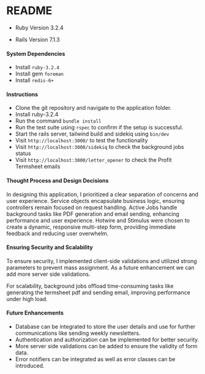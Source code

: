 # README

* Ruby Version 3.2.4

* Rails Version 7.1.3

#### System Dependencies

* Install `ruby-3.2.4`
* Install gem `foreman`
* Install `redis-6+`

#### Instructions

* Clone the git repository and navigate to the application folder.
* Install ruby-3.2.4
* Run the command `bundle install`
* Run the test suite using `rspec` to confirm if the setup is successful.
* Start the rails server, tailwind build and sidekiq using `bin/dev`
* Visit `http://localhost:3000/` to test the functionality
* Visit `http://localhost:3000/sidekiq` to check the background jobs status
* Visit `http://localhost:3000/letter_opener` to check the Profit Termsheet emails

#### Thought Process and Design Decisions

In designing this application, I prioritized a clear separation of concerns and user experience. Service objects encapsulate business logic, ensuring controllers remain focused on request handling. Active Jobs handle background tasks like PDF generation and email sending, enhancing performance and user experience. Hotwire and Stimulus were chosen to create a dynamic, responsive multi-step form, providing immediate feedback and reducing user overwhelm.


#### Ensuring Security and Scalability

To ensure security, I implemented client-side validations and utilized strong parameters to prevent mass assignment. As a future enhancement we can add more server side validations.

For scalability, background jobs offload time-consuming tasks like generating the termsheet pdf and sending email, improving performance under high load.

#### Future Enhancements

* Database can be integrated to store the user details and use for further communications like sending weekly newsletters.
* Authentication and authorization can be implemented for better security.
* More server side validations can be added to ensure the validity of form data.
* Error notifiers can be integrated as well as error classes can be introduced.
